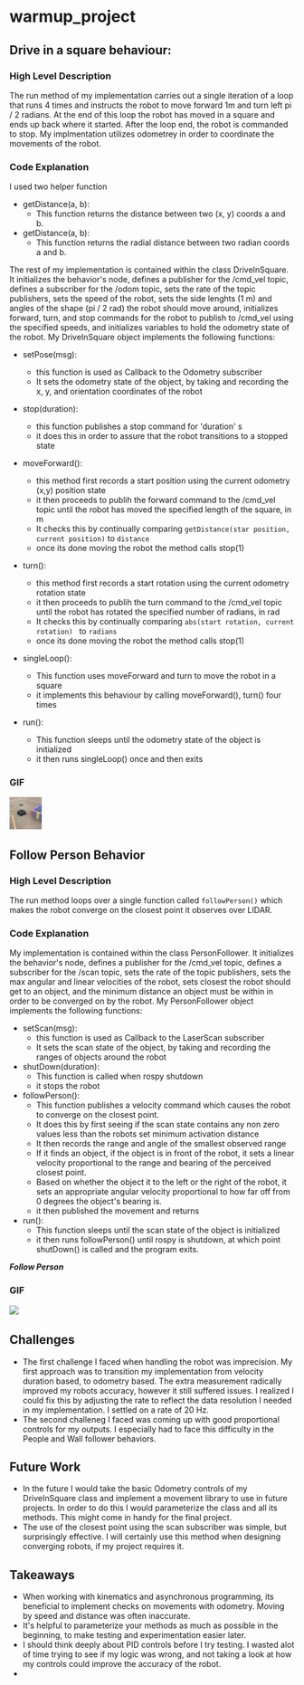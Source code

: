 # warmup_project

## Drive in a square behaviour:

### High Level Description
The run method of my implementation carries out a single iteration of a loop that runs 4 times and instructs the robot to move forward 1m and turn left pi / 2 radians. At the end of this loop the robot has moved in a square and ends up back where it started. After the loop end, the robot is commanded to stop. My implmentation utilizes odometrey in order to coordinate the movements of the robot. 

### Code Explanation
I used two helper function
  - getDistance(a, b):
      - This function returns the distance between two (x, y) coords a and b. 
  - getDistance(a, b):
      - This function returns the radial distance between two radian coords a and b. 

The rest of my implementation is contained within the class DriveInSquare. It initializes the behavior's node, defines a publisher for the /cmd_vel topic, defines a subscriber for the /odom topic, sets the rate of the topic publishers, sets the speed of the robot, sets the side lenghts (1 m) and angles of the shape (pi / 2 rad) the robot should move around, initializes forward, turn, and stop commands for the robot to publish to /cmd_vel using the specified speeds, and initializes variables to hold the odometry state of the robot.
My DriveInSquare object implements the following functions:
  - setPose(msg):
      - this function is used as Callback to the Odometry subscriber
      - It sets the odometry state of the object, by taking and recording the x, y, and orientation coordinates of the robot
  - stop(duration):
      - this function publishes a stop command for 'duration' s
      - it does this in order to assure that the robot transitions to a stopped state
  - moveForward():
      - this method first records a start position using the current odometry (x,y) position state
      - it then proceeds to publih the forward command to the /cmd_vel topic until the robot has moved the specified length of the square, in  m
      - It checks this by continually comparing `getDistance(star position, current position)` to `distance`
      - once its done moving the robot the method calls stop(1)
  - turn():
      - this method first records a start rotation using the current odometry rotation state
      - it then proceeds to publih the turn command to the /cmd_vel topic until the robot has rotated the specified number of radians, in rad
      - It checks this by continually comparing `abs(start rotation, current rotation) ` to `radians`
      - once its done moving the robot the method calls stop(1)
  - singleLoop():
      - This function uses  moveForward and turn to move the robot in a square
      - it implements this behaviour by calling moveForward(), turn() four times

  - run():
      - This function sleeps until the odometry state of the object is initialized
      - it then runs singleLoop() once and then exits
      
### GIF
![](gifs/drive_in_square.gif)

## Follow Person Behavior

### High Level Description
The run method loops over a single function called `followPerson()` which makes the robot converge on the closest point it observes over LIDAR.

### Code Explanation
My implementation is contained within the class PersonFollower. It initializes the behavior's node, defines a publisher for the /cmd_vel topic, defines a subscriber for the /scan topic, sets the rate of the topic publishers, sets the max angular and linear velocities of the robot, sets closest the robot should get to an object, and the minimum distance an object must be within in order to be converged on by the robot.
My PersonFollower object implements the following functions:
  - setScan(msg):
      - this function is used as Callback to the LaserScan subscriber
      - It sets the scan state of the object, by taking and recording the ranges of objects around the robot
  - shutDown(duration):
      - This function is called when rospy shutdown
      - it stops the robot
  - followPerson():
    - This function publishes a velocity command which causes the robot to converge on the closest point.
    - It does this by first seeing if the scan state contains any non zero values less than the robots set minimum activation distance
    - It then records the range and angle of the smallest observed range
    - If it finds an object, if the object is in front of the robot, it sets a linear velocity proportional to the range and bearing of the perceived closest point.
    - Based on whether the object it to the left or the right of the robot, it sets an appropriate angular velocity proportional to how far off from 0 degrees the object's bearing is.
    - it then published the movement and returns
  - run():
      - This function sleeps until the scan state of the object is initialized
      - it then runs followPerson() until rospy is shutdown, at which point shutDown() is called and the program exits.

***Follow Person***

### GIF
![](gifs/follow_person.gif)


## Challenges
 - The first challenge I faced when handling the robot was imprecision. My first approach was to transition my implementation from velocity duration based, to odometry based. The extra measurement radically improved my robots accuracy, however it still suffered issues. I realized I could fix this by adjusting the rate to reflect the data resolution I needed in my implementation. I settled on a rate of 20 Hz.
 - The second challeneg I faced was coming up with good proportional controls for my outputs. I especially had to face this difficulty in the People and Wall follower behaviors.

## Future Work
 - In the future I would take the basic Odometry controls of my DriveInSquare class and implement a movement library to use in future projects. In order to do this I would parameterize the class and all its methods. This might come in handy for the final project.
 - The use of the closest point using the scan subscriber was simple, but surprisingly effective. I will certainly use this method when designing converging robots, if my project requires it.

## Takeaways
- When working with kinematics and asynchronous programming, its beneficial to implement checks on movements with odometry. Moving by speed and distance was often inaccurate.
- It's helpful to parameterize your methods as much as possible in the beginning, to make testing and experimentation easier later.
- I should think deeply about PID controls before I try testing. I wasted alot of time trying to see if my logic was wrong, and not taking a look at how my controls could improve the accuracy of the robot.
- 
